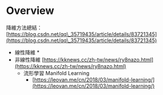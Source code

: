 # Overview

降維方法總結：[https://blog.csdn.net/qq\_35719435/article/details/83721345](https://blog.csdn.net/qq\_35719435/article/details/83721345)

* 線性降維
  *
* 非線性降維 [https://kknews.cc/zh-tw/news/ry8nazo.html](https://kknews.cc/zh-tw/news/ry8nazo.html)
  * 流形學習 Manifold Learning
    * [https://leovan.me/cn/2018/03/manifold-learning/](https://leovan.me/cn/2018/03/manifold-learning/)
